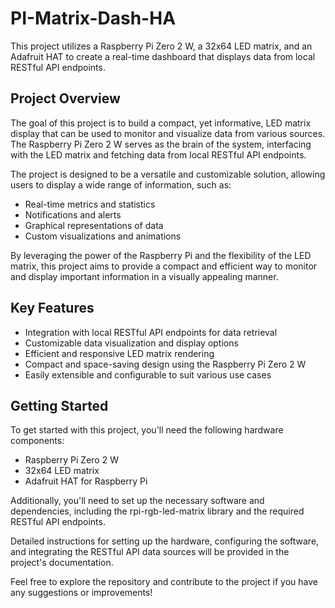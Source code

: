 # PI-Matrix-Dash-HA

This project utilizes a Raspberry Pi Zero 2 W, a 32x64 LED matrix, and an Adafruit HAT to create a real-time dashboard that displays data from local RESTful API endpoints.

## Project Overview

The goal of this project is to build a compact, yet informative, LED matrix display that can be used to monitor and visualize data from various sources. The Raspberry Pi Zero 2 W serves as the brain of the system, interfacing with the LED matrix and fetching data from local RESTful API endpoints.

The project is designed to be a versatile and customizable solution, allowing users to display a wide range of information, such as:

- Real-time metrics and statistics
- Notifications and alerts
- Graphical representations of data
- Custom visualizations and animations

By leveraging the power of the Raspberry Pi and the flexibility of the LED matrix, this project aims to provide a compact and efficient way to monitor and display important information in a visually appealing manner.

## Key Features

- Integration with local RESTful API endpoints for data retrieval
- Customizable data visualization and display options
- Efficient and responsive LED matrix rendering
- Compact and space-saving design using the Raspberry Pi Zero 2 W
- Easily extensible and configurable to suit various use cases

## Getting Started

To get started with this project, you'll need the following hardware components:

- Raspberry Pi Zero 2 W
- 32x64 LED matrix
- Adafruit HAT for Raspberry Pi

Additionally, you'll need to set up the necessary software and dependencies, including the rpi-rgb-led-matrix library and the required RESTful API endpoints.

Detailed instructions for setting up the hardware, configuring the software, and integrating the RESTful API data sources will be provided in the project's documentation.

Feel free to explore the repository and contribute to the project if you have any suggestions or improvements!
